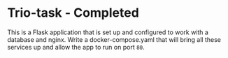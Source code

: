 # Trio-task - Completed

This is a Flask application that is set up and configured to work with a database and nginx. Write a docker-compose.yaml that will bring all these services up and allow the app to run on port `80`.
